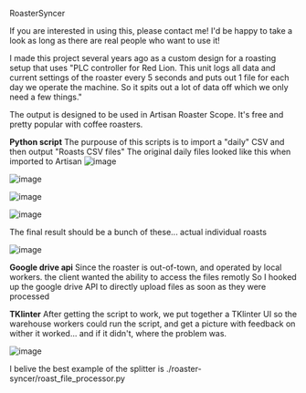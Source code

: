 RoasterSyncer

If you are interested in using this, please contact me! I'd be happy to take a look as long as there are real people who want to use it!

I made this project several years ago as a custom design for a roasting setup that uses 
"PLC controller for Red Lion.
This unit logs all data and current settings of the roaster every 5 seconds and puts out 1 file for each day we operate the machine.
So it spits out a lot of data off which we only need a few things."

The output is designed to be used in Artisan Roaster Scope. It's free and pretty popular with coffee roasters.

**Python script**
The purpouse of this scripts is to import a "daily" CSV and then output "Roasts CSV files"
The original daily files looked like this when imported to Artisan
![image](https://user-images.githubusercontent.com/8057443/118935366-abd35c80-b975-11eb-9306-28425fa5d2e5.png)

![image](https://user-images.githubusercontent.com/8057443/118935434-bee62c80-b975-11eb-970f-6813df3aa585.png)

![image](https://user-images.githubusercontent.com/8057443/118935457-c574a400-b975-11eb-92c4-1d0f99244196.png)

![image](https://user-images.githubusercontent.com/8057443/118935475-c9a0c180-b975-11eb-9e39-eb4a41e0d149.png)

The final result should be a bunch of these... actual individual roasts

![image](https://user-images.githubusercontent.com/8057443/118936258-9874c100-b976-11eb-98d9-740a976354bf.png)


**Google drive api**
Since the roaster is out-of-town, and operated by local workers. the client wanted the ability to access the files remotly
So I hooked up the google drive API to directly upload files as soon as they were processed

**TKlinter**
After getting the script to work, we put together a TKlinter UI so the warehouse workers could run the script, and get a picture with feedback on wither it worked... and if it didn't, where the problem was.

![image](https://user-images.githubusercontent.com/8057443/118936158-7c711f80-b976-11eb-90a7-54b76852543d.png)



I belive the best example of the splitter is
./roaster-syncer/roast_file_processor.py
